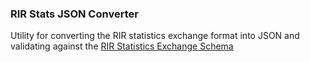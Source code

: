 ### RIR  Stats JSON Converter

Utility for converting the RIR statistics exchange format into JSON and validating against the [RIR Statistics 
Exchange Schema](https://github.com/ip-num-tools/rir-statistics-exchange-schema)

